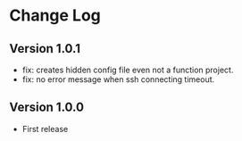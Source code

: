 # Change Log

## Version 1.0.1

- fix: creates hidden config file even not a function project.
- fix: no error message when ssh connecting timeout.

## Version 1.0.0

- First release